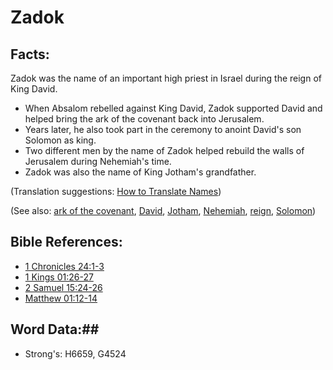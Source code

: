 # Zadok #

## Facts: ##

Zadok was the name of an important high priest in Israel during the reign of King David.

* When Absalom rebelled against King David, Zadok supported David and helped bring the ark of the covenant back into Jerusalem.
* Years later, he also took part in the ceremony to anoint David's son Solomon as king.
* Two different men by the name of Zadok helped rebuild the walls of Jerusalem during Nehemiah's time.
* Zadok was also the name of King Jotham's grandfather.

(Translation suggestions: [How to Translate Names](rc://en/ta/man/translate/translate-names))

(See also: [ark of the covenant](../kt/arkofthecovenant.md), [David](david.md), [Jotham](jotham.md), [Nehemiah](nehemiah.md), [reign](../other/reign.md), [Solomon](solomon.md))

## Bible References: ##

* [1 Chronicles 24:1-3](rc://en/tn/help/1ch/24/01)
* [1 Kings 01:26-27](rc://en/tn/help/1ki/01/26)
* [2 Samuel 15:24-26](rc://en/tn/help/2sa/15/24)
* [Matthew 01:12-14](rc://en/tn/help/mat/01/12)

## Word Data:##

* Strong's: H6659, G4524
